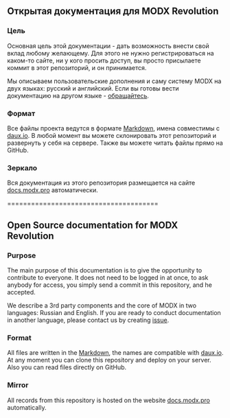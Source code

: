 Открытая документация для MODX Revolution
-----------------------------------------

### Цель
Основная цель этой документации - дать возможность внести свой вклад любому желающему.
Для этого не нужно регистрироваться на каком-то сайте, ни у кого просить доступ, вы просто присылаете коммит в этот репозиторий, и он принимается.

Мы описываем пользовательские дополнения и саму систему MODX на двух языках: русский и английский.
Если вы готовы вести документацию на другом языке - [обращайтесь][1].

### Формат
Все файлы проекта ведутся в формате [Markdown][2], имена совместимы с [daux.io][3].
В любой момент вы можете склонировать этот репозиторий и развернуть у себя на сервере. Также вы можете читать файлы прямо на GitHub.

### Зеркало
Вся документация из этого репозитория размещается на сайте [docs.modx.pro][4] автоматически.



======================================



Open Source documentation for MODX Revolution
---------------------------------------------

### Purpose
The main purpose of this documentation is to give the opportunity to contribute to everyone.
It does not need to be logged in at once, to ask anybody for access, you simply send a commit in this repository, and he accepted.

We describe a 3rd party components and the core of MODX in two languages: Russian and English.
If you are ready to conduct documentation in another language, please contact us by creating [issue][1].

### Format
All files are written in the [Markdown][2], the names are compatible with [daux.io][3].
At any moment you can clone this repository and deploy on your server. Also you can read files directly on GitHub.

### Mirror
All records from this repository is hosted on the website [docs.modx.pro][5] automatically.


[1]: https://github.com/bezumkin/Docs/issues/new
[2]: http://daringfireball.net/projects/markdown/syntax
[3]: http://daux.io
[4]: http://docs.modx.pro
[5]: http://docs.modx.pro/en/